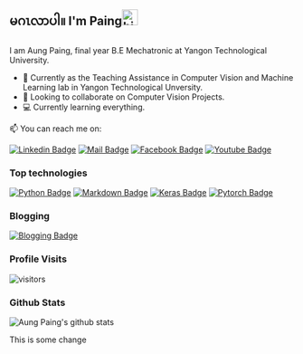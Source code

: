 ## မဂၤလာပါ။ I'm Paing<img src="https://user-images.githubusercontent.com/1303154/88677602-1635ba80-d120-11ea-84d8-d263ba5fc3c0.gif" width="28px" alt="hi">

I am Aung Paing, final year B.E Mechatronic at Yangon Technological University.

- 🔭 Currently as the Teaching Assistance in Computer Vision and Machine Learning lab in Yangon Technological Unversity.
- 👯 Looking to collaborate on Computer Vision Projects.
- 💻 Currently learning everything.


:mailbox: You can reach me on:

[![Linkedin Badge](https://img.shields.io/badge/-Paing-0e76a8?style=flat&labelColor=0e76a8&logo=linkedin&logoColor=white)](https://www.linkedin.com/in/aungpaing98/) [![Mail Badge](https://img.shields.io/badge/-aungpaing-c0392b?style=flat&labelColor=c0392b&logo=gmail&logoColor=white)](mailto:aungpaingcha1@gmail.com) [![Facebook Badge](https://img.shields.io/badge/-Paing-blue?style=flat&labelColor=blue&logo=facebook&logoColor=white)](https://www.facebook.com/aung.paing.jj.986) [![Youtube Badge](https://img.shields.io/badge/-Paing-c0392b?style=flat&labelColor=c0392b&logo=youtube&logoColor=white)](https://www.youtube.com/channel/UC6Vhf_yoIWXiLLJqTrU0FWA)


### Top technologies

[![Python Badge](https://img.shields.io/badge/-Python-white?style=for-the-badge&labelColor=black&logo=python&logoColor=white)](#)
[![Markdown Badge](https://img.shields.io/badge/-Markdown-white?style=for-the-badge&labelColor=black&logo=markdown&logoColor=white)](#)
[![Keras Badge](https://img.shields.io/badge/-Keras-c20808?style=for-the-badge&labelColor=black&logo=keras&logoColor=c20808)](#) [![Pytorch Badge](https://img.shields.io/badge/-Pytorch-ed4b2b?style=for-the-badge&labelColor=black&logo=pytorch&logoColor=ed4b2b)](#)


### Blogging

[![Blogging Badge](https://img.shields.io/badge/-blogs-blue?style=for-the-badge&labelColor=black)](https://aungpaing98.github.io/blogs/)


### Profile Visits

![visitors](https://visitor-badge.glitch.me/badge?page_id=aunpaing98.aungpaing98)


### Github Stats

![Aung Paing's github stats](https://github-readme-stats.vercel.app/api?username=aungpaing98&count_private=false&theme=tokyonight&hide=contribs,prs)

This is some change
